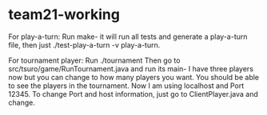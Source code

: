 # team21-working
For play-a-turn:
Run make- it will run all tests and generate a play-a-turn file, then just ./test-play-a-turn -v play-a-turn.


For tournament player:
Run ./tournament
Then go to src/tsuro/game/RunTournament.java and run its main- I have three players now but you can change to how many players you want.
You should be able to see the players in the tournament. Now I am using localhost and Port 12345.
To change Port and host information, just go to ClientPlayer.java and change.
